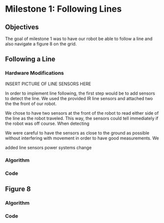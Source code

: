 # Milestone 1: Following Lines 

## Objectives
The goal of milestone 1 was to have our robot be able to follow a line and also navigate a figure 8 on the grid.

## Following a Line
### Hardware Modifications

INSERT PICTURE OF LINE SENSORS HERE

In order to implement line following, the first step would be to add sensors to detect the line.  We used the provided IR line sensors and attached two the the front of our robot.  

We chose to have two sensors at the front of the robot to read either side of the line as the robot traveled.  This way, the sensors could tell immediately if the robot was off course.  When detecting 

We were careful to have the sensors as close to the ground as possible without interfering with movement in order to have good measurements.  We 

added line sensors
power systems change

### Algorithm

### Code

## Figure 8
### Algorithm
### Code
